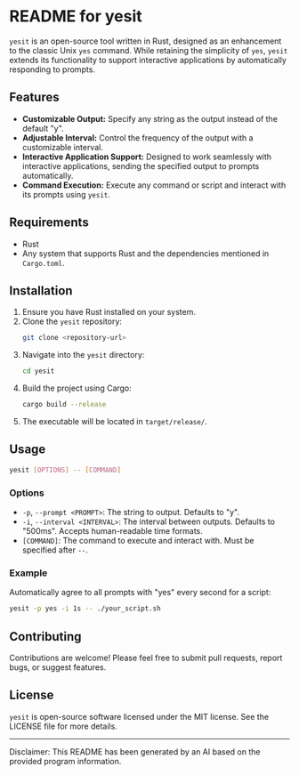 
# README for yesit

`yesit` is an open-source tool written in Rust, designed as an enhancement to the classic Unix `yes` command. While retaining the simplicity of `yes`, `yesit` extends its functionality to support interactive applications by automatically responding to prompts.

## Features

- **Customizable Output:** Specify any string as the output instead of the default "y".
- **Adjustable Interval:** Control the frequency of the output with a customizable interval.
- **Interactive Application Support:** Designed to work seamlessly with interactive applications, sending the specified output to prompts automatically.
- **Command Execution:** Execute any command or script and interact with its prompts using `yesit`.

## Requirements

- Rust
- Any system that supports Rust and the dependencies mentioned in `Cargo.toml`.

## Installation

1. Ensure you have Rust installed on your system.
2. Clone the `yesit` repository:
   ```sh
   git clone <repository-url>
   ```
3. Navigate into the `yesit` directory:
   ```sh
   cd yesit
   ```
4. Build the project using Cargo:
   ```sh
   cargo build --release
   ```
5. The executable will be located in `target/release/`.

## Usage

```sh
yesit [OPTIONS] -- [COMMAND]
```

### Options

- `-p`, `--prompt <PROMPT>`: The string to output. Defaults to "y".
- `-i`, `--interval <INTERVAL>`: The interval between outputs. Defaults to "500ms". Accepts human-readable time formats.
- `[COMMAND]`: The command to execute and interact with. Must be specified after `--`.

### Example

Automatically agree to all prompts with "yes" every second for a script:

```sh
yesit -p yes -i 1s -- ./your_script.sh
```

## Contributing

Contributions are welcome! Please feel free to submit pull requests, report bugs, or suggest features.

## License

`yesit` is open-source software licensed under the MIT license. See the LICENSE file for more details.

---

Disclaimer: This README has been generated by an AI based on the provided program information.
